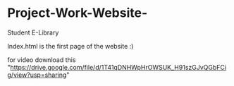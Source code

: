 # Project-Work-Website-
Student E-Library


Index.html is the first page of the website :)

for video download this "https://drive.google.com/file/d/1T41qDNHWpHrOWSUK_H91szGJvQGbFCig/view?usp=sharing"
